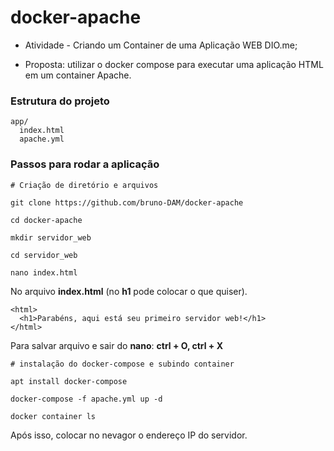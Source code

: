 # docker-apache

- Atividade  - Criando um Container de uma Aplicação WEB DIO.me;

- Proposta: utilizar o docker compose para executar uma aplicação HTML em um container Apache.

### Estrutura do projeto 
```
app/
  index.html
  apache.yml
```
  

### Passos para rodar a aplicação

```
# Criação de diretório e arquivos

git clone https://github.com/bruno-DAM/docker-apache

cd docker-apache

mkdir servidor_web

cd servidor_web

nano index.html 
```

No arquivo **index.html** (no **h1** pode colocar o que quiser).

```
<html>
  <h1>Parabéns, aqui está seu primeiro servidor web!</h1>
</html>
```

Para salvar arquivo e sair do **nano**: **ctrl + O, ctrl + X**

```
# instalação do docker-compose e subindo container

apt install docker-compose

docker-compose -f apache.yml up -d

docker container ls
```

Após isso, colocar no nevagor o endereço IP do servidor.
